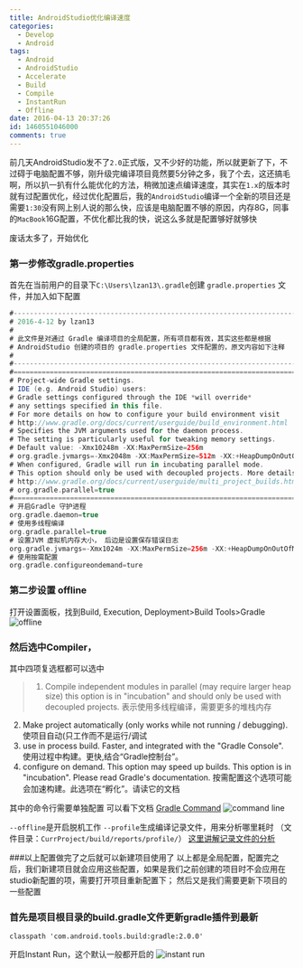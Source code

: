 ```yaml
---
title: AndroidStudio优化编译速度
categories:
  - Develop
  - Android
tags:
  - Android
  - AndroidStudio
  - Accelerate
  - Build
  - Compile
  - InstantRun
  - Offline
date: 2016-04-13 20:37:26
id: 1460551046000
comments: true
---
```

前几天AndroidStudio发不了`2.0`正式版，又不少好的功能，所以就更新了下，不过碍于电脑配置不够，刚升级完编译项目竟然要5分钟之多，我了个去，这还搞毛啊，所以扒一扒有什么能优化的方法，稍微加速点编译速度，其实在`1.x`的版本时就有过配置优化，经过优化配置后，我的`AndroidStudio`编译一个全新的项目还是需要`1:30`没有网上别人说的那么快，应该是电脑配置不够的原因，内存8G，同事的`MacBook`16G配置，不优化都比我的快，说这么多就是配置够好就够快

废话太多了，开始优化

### 第一步修改gradle.properties
首先在当前用户的目录下`C:\Users\lzan13\.gradle`创建 `gradle.properties` 文件，并加入如下配置
```gradle
#---------------------------------------------------------------------------------------------------------
# 2016-4-12 by lzan13
#
# 此文件是对通过 Gradle 编译项目的全局配置，所有项目都有效，其实这些都是根据
# AndroidStudio 创建的项目的 gradle.properties 文件配置的，原文内容如下注释
#
#---------------------------------------------------------------------------------------------------------
#=========================================================================================================
# Project-wide Gradle settings.
# IDE (e.g. Android Studio) users:
# Gradle settings configured through the IDE *will override*
# any settings specified in this file.
# For more details on how to configure your build environment visit
# http://www.gradle.org/docs/current/userguide/build_environment.html
# Specifies the JVM arguments used for the daemon process.
# The setting is particularly useful for tweaking memory settings.
# Default value: -Xmx10248m -XX:MaxPermSize=256m
# org.gradle.jvmargs=-Xmx2048m -XX:MaxPermSize=512m -XX:+HeapDumpOnOutOfMemoryError -Dfile.encoding=UTF-8
# When configured, Gradle will run in incubating parallel mode.
# This option should only be used with decoupled projects. More details, visit
# http://www.gradle.org/docs/current/userguide/multi_project_builds.html#sec:decoupled_projects
# org.gradle.parallel=true
#=========================================================================================================
# 开启Gradle 守护进程
org.gradle.daemon=true
# 使用多线程编译
org.gradle.parallel=true
# 设置JVM 虚拟机内存大小， 后边是设置保存错误日志
org.gradle.jvmargs=-Xmx1024m -XX:MaxPermSize=256m -XX:+HeapDumpOnOutOfMemoryError -Dfile.encoding=UTF-8
# 使用按需配置
org.gradle.configureondemand=ture
```
### 第二步设置 offline
打开设置面板，找到Build, Execution, Deployment>Build Tools>Gradle
![offline](http://lzan13.qiniudn.com/blog/uploads/images/2016/04/accelerate-image-offline.png)

### 然后选中Compiler，
其中四项复选框都可以选中
>1) Compile independent modules in parallel (may require larger heap size) this option is in "incubation" and should only be used with decoupled projects. 表示使用多线程编译，需要更多的堆栈内存
2) Make project automatically (only works while not running / debugging). 使项目自动(只工作而不是运行/调试
3) use in process build. Faster, and integrated with the "Gradle Console". 使用过程中构建。更快,结合“Gradle控制台”。
4) configure on demand. This option may speed up builds. This option is in "incubation". Please read Gradle's documentation. 按需配置这个选项可能会加速构建。此选项在“孵化”。请读它的文档

其中的命令行需要单独配置
可以看下文档 [Gradle Command](http://www.gradle.org/docs/current/userguide/gradle_command_line.html)
![command line](http://lzan13.qiniudn.com/blog/uploads/images/2016/04/accelerate-image-compiler.png)

`--offline`是开启脱机工作
`--profile`生成编译记录文件，用来分析哪里耗时
（文件目录：`CurrProject/build/reports/profile/`）
[这里讲解记录文件的分析](http://liaohuqiu.net/posts/speed-up-your-build/)

###以上配置做完了之后就可以新建项目使用了
以上都是全局配置，配置完之后，我们新建项目就会应用这些配置，如果是我们之前创建的项目时不会应用在studio新配置的项，需要打开项目重新配置下；
然后又是我们需要更新下项目的一些配置

### 首先是项目根目录的build.gradle文件更新gradle插件到最新
    classpath 'com.android.tools.build:gradle:2.0.0'

开启Instant Run，这个默认一般都开启的
![instant run](http://lzan13.qiniudn.com/blog/uploads/images/2016/04/accelerate-image-instant-run.png)







